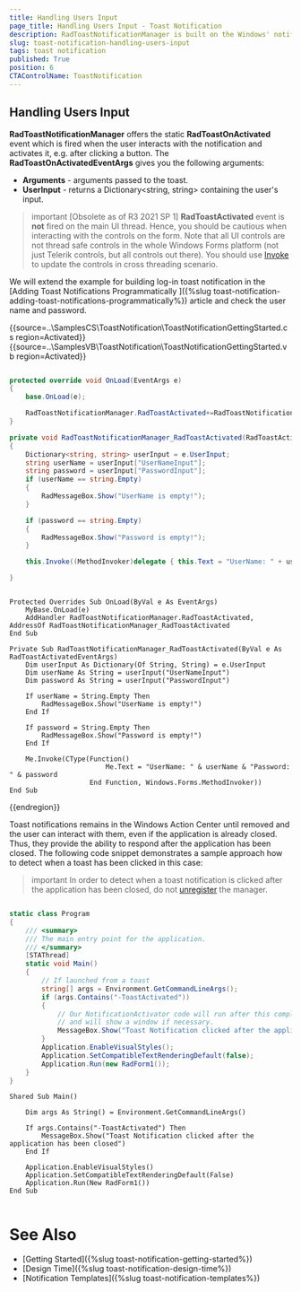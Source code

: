 ```yaml
---
title: Handling Users Input
page_title: Handling Users Input - Toast Notification
description: RadToastNotificationManager is built on the Windows' notification system, making it easier for our customers to create and manage notifications.  
slug: toast-notification-handling-users-input
tags: toast notification
published: True
position: 6 
CTAControlName: ToastNotification
---
```


## Handling Users Input

**RadToastNotificationManager** offers the static **RadToastOnActivated** event which is fired when the user interacts with the notification and activates it, e.g. after clicking a button. The **RadToastOnActivatedEventArgs** gives you the following arguments:

* **Arguments** - arguments passed to the toast. 
* **UserInput** - returns a Dictionary<string, string> containing the user's input. 

>important [Obsolete as of R3 2021 SP 1] **RadToastActivated** event is **not** fired on the main UI thread. Hence, you should be cautious when interacting with the controls on the form. Note that all UI controls are not thread safe controls in the whole Windows Forms platform (not just Telerik controls, but all controls out there). You should use [Invoke](https://docs.microsoft.com/en-us/dotnet/api/system.windows.forms.control.invoke?redirectedfrom=MSDN&view=net-5.0#System_Windows_Forms_Control_Invoke_System_Delegate_) to update the controls in cross threading scenario.
 
We will extend the example for building log-in toast notification in the [Adding Toast Notifications Programmatically  ]({%slug toast-notification-adding-toast-notifications-programmatically%}) article and check the user name and password.

{{source=..\SamplesCS\ToastNotification\ToastNotificationGettingStarted.cs region=Activated}} 
{{source=..\SamplesVB\ToastNotification\ToastNotificationGettingStarted.vb region=Activated}}

````C#

protected override void OnLoad(EventArgs e)
{
    base.OnLoad(e);

    RadToastNotificationManager.RadToastActivated+=RadToastNotificationManager_RadToastActivated;
}

private void RadToastNotificationManager_RadToastActivated(RadToastActivatedEventArgs e)
{
    Dictionary<string, string> userInput = e.UserInput;
    string userName = userInput["UserNameInput"];
    string password = userInput["PasswordInput"];
    if (userName == string.Empty)
    {
        RadMessageBox.Show("UserName is empty!");
    }

    if (password == string.Empty)
    {
        RadMessageBox.Show("Password is empty!");
    }

    this.Invoke((MethodInvoker)delegate { this.Text = "UserName: " + userName + "Password: " + password; });

}

````
````VB.NET

Protected Overrides Sub OnLoad(ByVal e As EventArgs)
    MyBase.OnLoad(e)
    AddHandler RadToastNotificationManager.RadToastActivated, AddressOf RadToastNotificationManager_RadToastActivated
End Sub

Private Sub RadToastNotificationManager_RadToastActivated(ByVal e As RadToastActivatedEventArgs)
    Dim userInput As Dictionary(Of String, String) = e.UserInput
    Dim userName As String = userInput("UserNameInput")
    Dim password As String = userInput("PasswordInput")

    If userName = String.Empty Then
        RadMessageBox.Show("UserName is empty!")
    End If

    If password = String.Empty Then
        RadMessageBox.Show("Password is empty!")
    End If

    Me.Invoke(CType(Function()
                        Me.Text = "UserName: " & userName & "Password: " & password
                    End Function, Windows.Forms.MethodInvoker))
End Sub

````

{{endregion}}

Toast notifications remains in the Windows Action Center until removed and the user can interact with them, even if the application is already closed. Thus, they provide the ability to respond after the application has been closed. The following code snippet demonstrates a sample approach how to detect when a toast has been clicked in this case:

>important In order to detect when a toast notification is clicked after the application has been closed, do not [unregister](https://docs.telerik.com/devtools/winforms/controls/toast-notification/register#unregister) the manager.

````C#

static class Program
{
    /// <summary>
    /// The main entry point for the application.
    /// </summary>
    [STAThread]
    static void Main()
    {
        // If launched from a toast
        string[] args = Environment.GetCommandLineArgs();
        if (args.Contains("-ToastActivated"))
        { 
            // Our NotificationActivator code will run after this completes,
            // and will show a window if necessary.
            MessageBox.Show("Toast Notification clicked after the application has been closed");
        }
        Application.EnableVisualStyles();
        Application.SetCompatibleTextRenderingDefault(false);
        Application.Run(new RadForm1());
    }
}

````
````VB.NET
Shared Sub Main()

    Dim args As String() = Environment.GetCommandLineArgs()

    If args.Contains("-ToastActivated") Then
        MessageBox.Show("Toast Notification clicked after the application has been closed")
    End If

    Application.EnableVisualStyles()
    Application.SetCompatibleTextRenderingDefault(False)
    Application.Run(New RadForm1())
End Sub


````

# See Also

* [Getting Started]({%slug toast-notification-getting-started%})
* [Design Time]({%slug toast-notification-design-time%})
* [Notification Templates]({%slug toast-notification-templates%}) 
 
        
